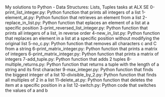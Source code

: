 My solutions to Python - Data Structures: Lists, Tuples tasks at ALX SE
0-print_list_integer.py: Python function that prints all integers of a list
1-element_at.py: Python function that retrieves an element from a list
2-replace_in_list.py: Python function that eplaces an element of a list at a specific position
3-print_reversed_list_integer.py: Python function that prints all integers of a list, in reverse order
4-new_in_list.py: Python function that replaces an element in a list at a specific position without modifying the original list
5-no_c.py: Python function that removes all characters c and C from a string
6-print_matrix_integer.py: Python function that prints a matrix of integers
6-print_matrix_integer.py: Python function that prints a matrix of integers
7-add_tuple.py: Python function that adds 2 tuples
8-multiple_returns.py: Python function that returns a tuple with the length of a string and its first character
9-max_integer.py: Python function that finds the biggest integer of a list
10-divisible_by_2.py: Python function that finds all multiples of 2 in a list
11-delete_at.py: Python function that deletes the item at a specific position in a list
12-switch.py: Python code that switches the values of a and b
